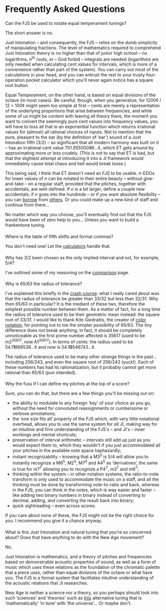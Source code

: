 ﻿# Frequently Asked Questions

<style>h2 { font-weight: normal; font-size: 100%; }</style>

## Can the FJS be used to notate equal temperament tunings?

The short answer is no.

Just Intonation – and consequently, the FJS – relies on the dumb simplicity of manipulating fractions. The level of mathematics required to comprehend Just Intonation theory is no higher than that of junior high school – no logarithms, *n*<sup>th</sup> roots, or – God forbid – integrals are needed (logarithms are only needed when calculating cent values for intervals, which is more of a convenience rather than part of the system). You can carry out most of the calculations in your head, and you can entrust the rest to your trusty four-operation pocket calculator which you'll never again notice has a square root button.

Equal Temperament, on the other hand, is based on equal divisions of the octave (in most cases). Be careful, though, when you generalize, for 1200¢ / 12 = 100¢ might seem too simple at first – cents are merely a representation of the underlying proportions that arise between frequencies, and while some of us might be content with leaving all theory there, the moment you want to convert the seemingly pure cent values into frequency values, you will have to toss all that in an exponential function which returns irrational values for (almost) all rational choices of inputs. Not to mention that the pure, pleasant to the ear (by the definition of ‘ear’) sound of a Just Intonation fifth (3/2) – so significant that all modern harmony was built on it – has an irrational cent value 701.95500086…¢, which ET gets around by approximating more or less crudely. (This is not to say that ET is bad, but that the slightest attempt at introducing it into a JI framework would immediately cause total chaos and hell would break loose.)

This being said, I think that ET doesn't need an FJS to be usable. *n*-EDOs for lower values of *n* can be notated in their entire beauty – without give-and-take – on a regular staff, provided that the pitches, together with accidentals, are well-defined. If *n* is a bit larger, define a couple new accidentals; if *n* goes into the hundreds – or if you want absolute flexibility – you can [borrow](http://musictheory.zentral.zone/huntsystem1.html) from [others](http://sagittal.org/). Or you could make up a new kind of staff and continue from there…

No matter which way you choose, you'll eventually find out that the FJS would have been of zero help to you… Unless you want to build a frankentone tuning.

## Where is the table of fifth shifts and formal commas?

You don't need one! Let the [calculators](calc.html) handle that.

## Why has 3/2 been chosen as the only implied interval and not, for example, 5/4?

I've outlined some of my reasoning on the [comparison](compare.html) page.

## Why is 65/63 the radius of tolerance?

I've explained this briefly in the [crash course](crash.html): what I really cared about was that the radius of tolerance be greater than 33/32 but less than 32/31. Why then 65/63 in particular? It is the mediant of these two, therefore the simplest possible number between them. As a matter of fact, for a long time the radius of tolerance used to be their geometric mean instead: the square root of 33/31. I would like to thank Kite Giedraitis, the creator of [color notation](http://tallkite.com/), for pointing out to me the simpler possibility of 65/63. The tiny difference does not break anything; in fact, it should be completely unnoticeable as the first prime number affected is 35617 (used to be m2<sup>35617</sup>, now A1<sup>35617</sup>). In terms of cents: the radius used to be 54.1**1**868538…¢ and now is 54.1**0**546743…¢.

The radius of tolerance used to be many other strange things in the past… including 256/243, and even the square root of 256/243 (yuck!). Each of these numbers has had its rationalization, but it probably cannot get more rational than 65/63 (pun intended).

## Why the fuss if I can define my pitches at the top of a score?

Sure, you can do that, but there are a few things you'll be missing out on:

- the ability to modulate to any foreign ‘key’ of your choice as you go, without the need for convoluted reassignments or cumbersome or verbose annotations;
- the ‘one size fits all’ property of the FJS which, with very little notational overhead, allows you to use the same system for *all* JI, making way for an intuitive and firm understanding of the FJS's – and JI's – inner workings and mental shortcuts;
- preservation of interval arithmetic – intervals still add up just as you would expect them to, which they wouldn't if you just accommodated all your pitches in the available note space haphazardly;
- instant recognizability – knowing that a M3<sup>5</sup> is 5/4 will allow you to instantly recognize a M6<sup>5</sup>, M2<sup>5</sup>, M7<sup>5</sup> and A4<sup>5</sup> as ‘derivatives’, the same is true for m7<sup>7</sup> allowing you to recognize a P4<sup>7</sup>, m3<sup>7</sup> and m6<sup>7</sup>;
- thinking within the system – in other notation systems, the ratio-to-note transform is only used to accommodate the music on a staff, and all the thinking must be done by transforming note-to-ratio and back, whereas in the FJS, you can think in the notes, which is way easier and faster – like adding two binary numbers in binary instead of converting to decimal, adding, and converting the result back into binary;
- quick sightreading – even across scores.

If you care about none of these, the FJS might not be the right choice for you. I recommend you give it a chance anyway.

## What is this Just Intonation and natural tuning that you're so concerned about? Does that have anything to do with the New Age movement?

No.

Just Intonation is mathematics, and a theory of pitches and frequencies based on demonstrable acoustic properties of sound, as well as a form of music which uses these relations as the foundation of the chromatic palette that a piece uses, rather than equal divisions of the octave or what have you. The FJS is a formal system that facilitates intuitive understanding of the acoustic relations that JI researches.

New Age is neither a science nor a theory, so you perhaps should look into such ‘sciences’ and ‘theories’ such as [this](https://attunedvibrations.com/432hz/) alternative tuning that is ‘mathematically’ ‘in tune’ with ‘the universe’… Or maybe don't.
